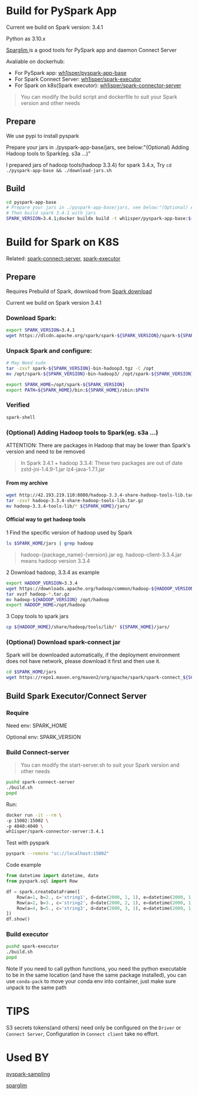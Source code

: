 # Build for PySpark App

Current we build on Spark version: 3.4.1

Python as 3.10.x

[Sparglim ](https://github.com/Wh1isper/sparglim)is a good tools for PySpark app and daemon Connect Server

Avaliable on dockerhub:

- For PySpark app: [wh1isper/pyspark-app-base](https://hub.docker.com/r/wh1isper/pyspark-app-base)
- For Spark Connect Server: [wh1isper/spark-executor](https://hub.docker.com/r/wh1isper/spark-executor)
- For Spark on k8s(Spark executor): [wh1isper/spark-connector-server](https://hub.docker.com/r/wh1isper/spark-connector-server)


> You can modify the build script and dockerfile to suit your Spark version and other needs

## Prepare

We use pypi to install pyspark

Prepare your jars in ./pyspark-app-base/jars, see below:"(Optional) Adding Hadoop tools to Spark(eg. s3a ...)"

I prepared jars of hadoop tools(hadoop 3.3.4) for spark 3.4.x, Try `cd ./pyspark-app-base && ./download-jars.sh`

## Build

```bash
cd pyspark-app-base
# Prepare your jars in ./pyspark-app-base/jars, see below:"(Optional) Adding Hadoop tools to Spark(eg. s3a ...)"
# Then build spark 3.4.1 with jars
SPARK_VERSION=3.4.1;docker buildx build -t wh1isper/pyspark-app-base:${SPARK_VERSION} --platform linux/amd64,linux/arm64/v8 -f pyspark-app-base.Dockerfile --build-arg SPARK_VERSION=${SPARK_VERSION} --push .

```

# Build for Spark on K8S

Related: [spark-connect-server](./spark-connect-server),  [spark-executor](./spark-executor)

## Prepare

Requires Prebuild of Spark, download from [Spark download](https://spark.apache.org/downloads.html)

Current we build on Spark version 3.4.1

### Download Spark:

```bash
export SPARK_VERSION=3.4.1
wget https://dlcdn.apache.org/spark/spark-${SPARK_VERSION}/spark-${SPARK_VERSION}-bin-hadoop3.tgz
```

### Unpack Spark and configure:

```bash
# May Need sudo
tar -zxvf spark-${SPARK_VERSION}-bin-hadoop3.tgz -C /opt
mv /opt/spark-${SPARK_VERSION}-bin-hadoop3/ /opt/spark-${SPARK_VERSION}

export SPARK_HOME=/opt/spark-${SPARK_VERSION}
export PATH=${SPARK_HOME}/bin:${SPARK_HOME}/sbin:$PATH
```

### Verified

```bash
spark-shell
```

### (Optional) Adding Hadoop tools to Spark(eg. s3a ...)

ATTENTION: There are packages in Hadoop that may be lower than Spark's version and need to be removed

> In Spark 3.4.1 + hadoop 3.3.4: These two packages are out of date
> zstd-jni-1.4.9-1.jar
> lz4-java-1.7.1.jar

#### From my archive

```bash
wget http://42.193.219.110:8080/hadoop-3.3.4-share-hadoop-tools-lib.tar.gz
tar -zxvf hadoop-3.3.4-share-hadoop-tools-lib.tar.gz
mv hadoop-3.3.4-tools-lib/* ${SPARK_HOME}/jars/
```

#### Official way to get hadoop tools

1 Find the specific version of hadoop used by Spark

```bash
ls $SPARK_HOME/jars | grep hadoop
```

> hadoop-{package_name}-{version}.jar
> eg. hadoop-client-3.3.4.jar means hadoop version 3.3.4

2 Download hadoop, 3.3.4 as example

```bash
export HADOOP_VERSION=3.3.4
wget https://downloads.apache.org/hadoop/common/hadoop-${HADOOP_VERSION}/hadoop-${HADOOP_VERSION}.tar.gz
tar xvzf hadoop-*.tar.gz
mv hadoop-${HADOOP_VERSION} /opt/hadoop
export HADOOP_HOME=/opt/hadoop
```

3 Copy tools to spark jars

```bash
cp ${HADOOP_HOME}/share/hadoop/tools/lib/* ${SPARK_HOME}/jars/
```

### (Optional) Download spark-connect jar

Spark will be downloaded automatically, if the deployment environment does not have network, please download it first and then use it.

```bash
cd $SPARK_HOME/jars
wget https://repo1.maven.org/maven2/org/apache/spark/spark-connect_${SCALA_VERSION}/${SPARK_VERSION}/spark-connect_${SCALA_VERSION}-${SPARK_VERSION}.jar
```

## Build Spark Executor/Connect Server

### Require

Need env: SPARK_HOME

Optional env: SPARK_VERSION

### Build Connect-server

> You can modify the start-server.sh to suit your Spark version and other needs

```bash
pushd spark-connect-server
./build.sh
popd
```

Run:

```bash
docker run -it --rm \
-p 15002:15002 \
-p 4040:4040 \
wh1isper/spark-connector-server:3.4.1
```

Test with pyspark

```bash
pyspark --remote "sc://localhost:15002"
```

Code example

```python
from datetime import datetime, date
from pyspark.sql import Row

df = spark.createDataFrame([
    Row(a=1, b=2., c='string1', d=date(2000, 1, 1), e=datetime(2000, 1, 1, 12, 0)),
    Row(a=2, b=3., c='string2', d=date(2000, 2, 1), e=datetime(2000, 1, 2, 12, 0)),
    Row(a=4, b=5., c='string3', d=date(2000, 3, 1), e=datetime(2000, 1, 3, 12, 0))
])
df.show()
```

### Build executor

```bash
pushd spark-executor
./build.sh
popd
```

Note If you need to call python functions, you need the python executable to be in the same location (and have the same package installed), you can use `conda-pack` to move your conda env into container, just make sure unpack to the same path

# TIPS

S3 secrets tokens(and others) need only be configured on the `Driver` or `Connect Server`, Configuration in `Connect client` take no effort.

# Used BY

[pyspark-sampling](https://github.com/Wh1isper/pyspark-sampling)

[sparglim](https://github.com/Wh1isper/sparglim)
